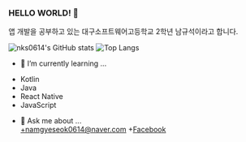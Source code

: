 ### HELLO WORLD! 👋
앱 개발을 공부하고 있는 대구소프트웨어고등학교 2학년 남규석이라고 합니다.
<!--
**nks0614/nks0614** is a ✨ _special_ ✨ repository because its `README.md` (this file) appears on your GitHub profile.

Here are some ideas to get you started:

- 🔭 I’m currently working on ...
- 🌱 I’m currently learning ...
- 👯 I’m looking to collaborate on ...
- 🤔 I’m looking for help with ...
- 💬 Ask me about ...
- 📫 How to reach me: ...
- 😄 Pronouns: ...
- ⚡ Fun fact: ...
-->

![nks0614's GitHub stats](https://github-readme-stats.vercel.app/api?username=nks0614&show_icons=true)
![Top Langs](https://github-readme-stats.vercel.app/api/top-langs/?username=nks0614&show_icons=true)

- 🌱 I’m currently learning ...<br>
+ Kotlin
+ Java
+ React Native
+ JavaScript

- 💬 Ask me about ...<br>
+namgyeseok0614@naver.com
+[Facebook](https://www.facebook.com/profile.php?id=100012233264451)

